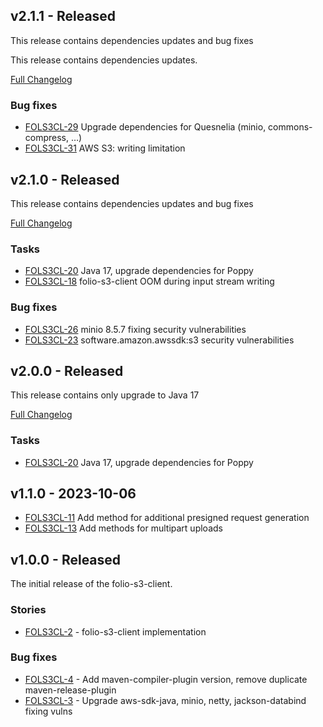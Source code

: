 ## v2.1.1 - Released
This release contains dependencies updates and bug fixes

This release contains dependencies updates.

[Full Changelog](https://github.com/folio-org/folio-s3-client/compare/v2.1.0...v2.1.1)

### Bug fixes
* [FOLS3CL-29](https://folio-org.atlassian.net/browse/FOLS3CL-29) Upgrade dependencies for Quesnelia (minio, commons-compress, …)
* [FOLS3CL-31](https://folio-org.atlassian.net/browse/FOLS3CL-21) AWS S3: writing limitation

## v2.1.0 - Released
This release contains dependencies updates and bug fixes

[Full Changelog](https://github.com/folio-org/folio-s3-client/compare/v2.0.0...v2.1.0)

### Tasks
* [FOLS3CL-20](https://issues.folio.org/browse/FOLS3CL-20) Java 17, upgrade dependencies for Poppy
* [FOLS3CL-18](https://issues.folio.org/browse/FOLS3CL-18) folio-s3-client OOM during input stream writing

### Bug fixes
* [FOLS3CL-26](https://issues.folio.org/browse/FOLS3CL-26) minio 8.5.7 fixing security vulnerabilities
* [FOLS3CL-23](https://issues.folio.org/browse/FOLS3CL-23) software.amazon.awssdk:s3 security vulnerabilities

## v2.0.0 - Released
This release contains only upgrade to Java 17

[Full Changelog](https://github.com/folio-org/folio-s3-client/compare/v1.1.0...v2.0.0)

### Tasks
* [FOLS3CL-20](https://issues.folio.org/browse/FOLS3CL-20) Java 17, upgrade dependencies for Poppy

## v1.1.0 - 2023-10-06
* [FOLS3CL-11](https://issues.folio.org/browse/FOLS3CL-11) Add method for additional presigned request generation
* [FOLS3CL-13](https://issues.folio.org/browse/FOLS3CL-13) Add methods for multipart uploads

## v1.0.0 - Released
The initial release of the folio-s3-client.

### Stories
* [FOLS3CL-2](https://issues.folio.org/browse/FOLS3CL-2) - folio-s3-client implementation

### Bug fixes
* [FOLS3CL-4](https://issues.folio.org/browse/FOLS3CL-4) - Add maven-compiler-plugin version, remove duplicate maven-release-plugin
* [FOLS3CL-3](https://issues.folio.org/browse/FOLS3CL-3) - Upgrade aws-sdk-java, minio, netty, jackson-databind fixing vulns
